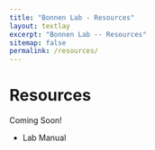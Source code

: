 ```yaml
---
title: "Bonnen Lab - Resources"
layout: textlay
excerpt: "Bonnen Lab -- Resources"
sitemap: false
permalink: /resources/
---
```


# Resources

Coming Soon!

- Lab Manual